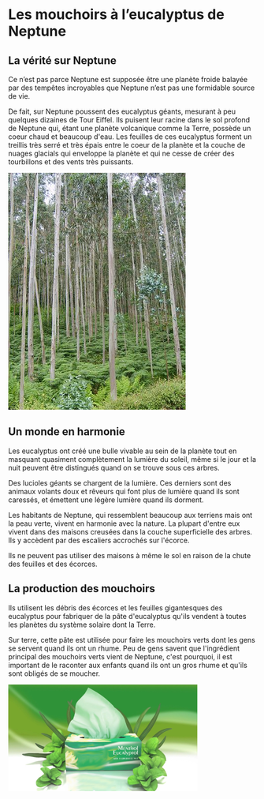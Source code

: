 # Les mouchoirs à l’eucalyptus de Neptune

## La vérité sur Neptune

Ce n’est pas parce Neptune est supposée être une planète froide balayée par des tempêtes incroyables que Neptune n’est pas une formidable source de vie.

De fait, sur Neptune poussent des eucalyptus géants, mesurant à peu quelques dizaines de Tour Eiffel. Ils puisent leur racine dans le sol profond de Neptune qui, étant une planète volcanique comme la Terre, possède un coeur chaud et beaucoup d'eau. Les feuilles de ces eucalyptus forment un treillis très serré et très épais entre le coeur de la planète et la couche de nuages glacials qui enveloppe la planète et qui ne cesse de créer des tourbillons et des vents très puissants.

![Photo d'eucalyptus](euca01.jpg "eucalyptus")

## Un monde en harmonie

Les eucalyptus ont créé une bulle vivable au sein de la planète tout en masquant quasiment complètement la lumière du soleil, même si le jour et la nuit peuvent être distingués quand on se trouve sous ces arbres.

Des lucioles géants se chargent de la lumière. Ces derniers sont des animaux volants doux et rêveurs qui font plus de lumière quand ils sont caressés, et émettent une légère lumière quand ils dorment.

Les habitants de Neptune, qui ressemblent beaucoup aux terriens mais ont la peau verte, vivent en harmonie avec la nature. La plupart d'entre eux vivent dans des maisons creusées dans la couche superficielle des arbres. Ils y accèdent par des escaliers accrochés sur l'écorce.

Ils ne peuvent pas utiliser des maisons à même le sol en raison de la chute des feuilles et des écorces.

## La production des mouchoirs

Ils utilisent les débris des écorces et les feuilles gigantesques des eucalyptus pour fabriquer de la pâte d'eucalyptus qu'ils vendent à toutes les planètes du système solaire dont la Terre.

Sur terre, cette pâte est utilisée pour faire les mouchoirs verts dont les gens se servent quand ils ont un rhume. Peu de gens savent que l'ingrédient principal des mouchoirs verts vient de Neptune, c'est pourquoi, il est important de le raconter aux enfants quand ils ont un gros rhume et qu'ils sont obligés de se moucher.

![Photo de boîte de mouchoirs d'eucalyptus](boite.png "Boîte de mouchoirs à l'eucalyptus")

